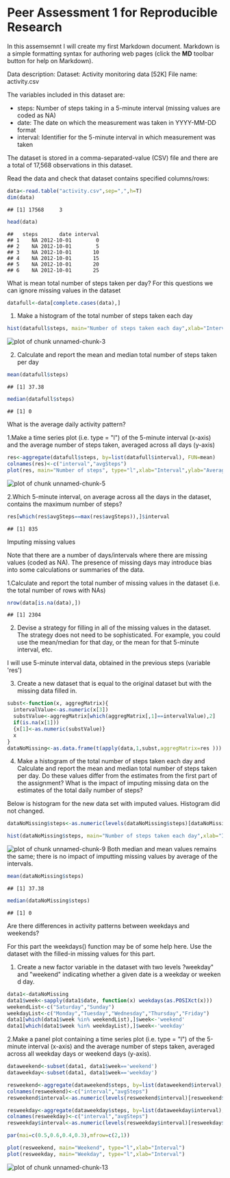 Peer Assessment 1 for Reproducible Research
========================================================

In this assemsemnt I will create my first Markdown document. Markdown is a simple formatting syntax for authoring web pages (click the **MD** toolbar button for help on Markdown).

Data description:
 Dataset: Activity monitoring data [52K]
 File name: activity.csv

The variables included in this dataset are:
 * steps: Number of steps taking in a 5-minute interval         (missing values are coded as NA)
 * date: The date on which the measurement was taken in YYYY-MM-DD format
 * interval: Identifier for the 5-minute interval in which measurement was taken
 
The dataset is stored in a comma-separated-value (CSV) file and there are a total of 17,568 observations in this dataset.

Read the data and check that dataset contains specified columns/rows:


```r
data<-read.table("activity.csv",sep=",",h=T)
dim(data)
```

```
## [1] 17568     3
```

```r
head(data)
```

```
##   steps       date interval
## 1    NA 2012-10-01        0
## 2    NA 2012-10-01        5
## 3    NA 2012-10-01       10
## 4    NA 2012-10-01       15
## 5    NA 2012-10-01       20
## 6    NA 2012-10-01       25
```

What is mean total number of steps taken per day?
For this questions we can ignore missing values in the dataset

```r
datafull<-data[complete.cases(data),]
```

1. Make a histogram of the total number of steps taken each day


```r
hist(datafull$steps, main="Number of steps taken each day",xlab="Intervals")
```

![plot of chunk unnamed-chunk-3](figure/unnamed-chunk-3.png) 

2. Calculate and report the mean and median total number of steps taken per day

```r
mean(datafull$steps)
```

```
## [1] 37.38
```

```r
median(datafull$steps)
```

```
## [1] 0
```

What is the average daily activity pattern?

1.Make a time series plot (i.e. type = "l") of the 5-minute interval (x-axis) and the average number of steps taken, averaged across all days (y-axis)

```r
res<-aggregate(datafull$steps, by=list(datafull$interval), FUN=mean)
colnames(res)<-c("interval","avgSteps")
plot(res, main="Number of steps", type="l",xlab="Interval",ylab="Average number of steps")
```

![plot of chunk unnamed-chunk-5](figure/unnamed-chunk-5.png) 


2.Which 5-minute interval, on average across all the days in the dataset, contains the maximum number of steps?

```r
res[which(res$avgSteps==max(res$avgSteps)),]$interval
```

```
## [1] 835
```


Imputing missing values

Note that there are a number of days/intervals where there are missing values (coded as NA). The presence of missing days may introduce bias into some calculations or summaries of the data.

1.Calculate and report the total number of missing values in the dataset (i.e. the total number of rows with NAs)


```r
nrow(data[is.na(data),])
```

```
## [1] 2304
```

2. Devise a strategy for filling in all of the missing values in the dataset. The strategy does not need to be sophisticated. For example, you could use the mean/median for that day, or the mean for that 5-minute interval, etc.

I will use 5-minute interval data, obtained in the previous steps (variable 'res')

3. Create a new dataset that is equal to the original dataset but with the missing data filled in.



```r
subst<-function(x, aggregMatrix){
  intervalValue<-as.numeric(x[3])
  substValue<-aggregMatrix[which(aggregMatrix[,1]==intervalValue),2]
  if(is.na(x[1]))
  {x[1]<-as.numeric(substValue)}
  x
}
dataNoMissing<-as.data.frame(t(apply(data,1,subst,aggregMatrix=res )))
```


4. Make a histogram of the total number of steps taken each day and Calculate and report the mean and median total number of steps taken per day. Do these values differ from the estimates from the first part of the assignment? What is the impact of imputing missing data on the estimates of the total daily number of steps?

Below is histogram for the new data set with imputed values. Histogram did not changed.


```r
dataNoMissing$steps<-as.numeric(levels(dataNoMissing$steps)[dataNoMissing$steps])

hist(dataNoMissing$steps, main="Number of steps taken each day",xlab="Intervals")
```

![plot of chunk unnamed-chunk-9](figure/unnamed-chunk-9.png) 
 Both median and mean values remains the same; there is no impact of imputting missing values by average of the intervals. 


```r
mean(dataNoMissing$steps)
```

```
## [1] 37.38
```

```r
median(dataNoMissing$steps)
```

```
## [1] 0
```



Are there differences in activity patterns between weekdays and weekends?

For this part the weekdays() function may be of some help here. Use the dataset with the filled-in missing values for this part.

1. Create a new factor variable in the dataset with two levels ?weekday" and "weekend" indicating whether a given date is a weekday or weeken
d day.


```r
data1<-dataNoMissing
data1$week<-sapply(data1$date, function(x) weekdays(as.POSIXct(x)))
weekendList<-c("Saturday","Sunday")
weekdayList<-c("Monday","Tuesday","Wednesday","Thursday","Friday")
data1[which(data1$week %in% weekendList),]$week<-'weekend'
data1[which(data1$week %in% weekdayList),]$week<-'weekday'
```


2.Make a panel plot containing a time series plot (i.e. type = "l") of the 5-minute interval (x-axis) and the average number of steps taken, averaged across all weekday days or weekend days (y-axis).


```r
dataweekend<-subset(data1, data1$week=='weekend')
dataweekday<-subset(data1, data1$week=='weekday')

resweekend<-aggregate(dataweekend$steps, by=list(dataweekend$interval), FUN=mean)
colnames(resweekend)<-c("interval","avgSteps")
resweekend$interval<-as.numeric(levels(resweekend$interval)[resweekend$interval])

resweekday<-aggregate(dataweekday$steps, by=list(dataweekday$interval), FUN=mean)
colnames(resweekday)<-c("interval","avgSteps")
resweekday$interval<-as.numeric(levels(resweekday$interval)[resweekday$interval])
```


```r
par(mai=c(0.5,0.6,0.4,0.3),mfrow=c(2,1))

plot(resweekend, main="Weekend", type="l",xlab="Interval")
plot(resweekday, main="Weekday", type="l",xlab="Interval")
```

![plot of chunk unnamed-chunk-13](figure/unnamed-chunk-13.png) 
